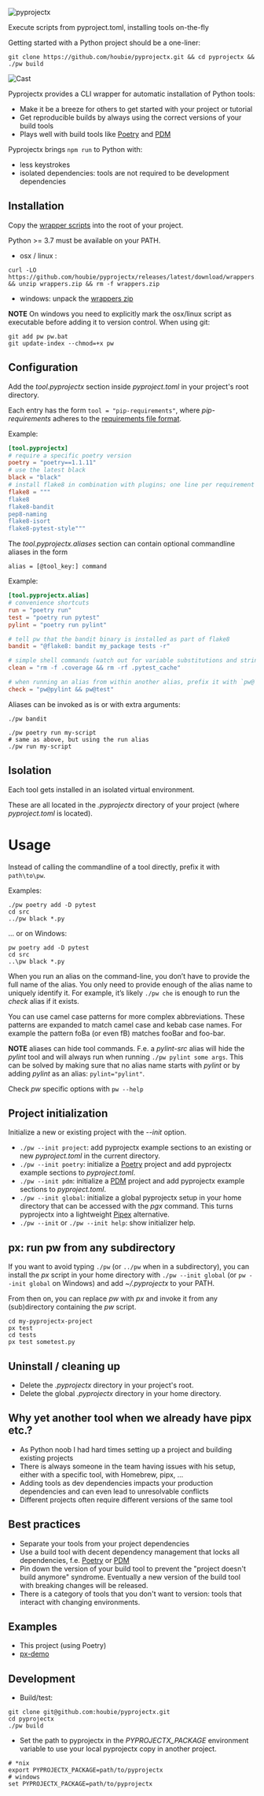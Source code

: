 ![pyprojectx](docs/px.png)

Execute scripts from pyproject.toml, installing tools on-the-fly

Getting started with a Python project should be a one-liner:
```shell
git clone https://github.com/houbie/pyprojectx.git && cd pyprojectx && ./pw build
```

![Cast](https://raw.githubusercontent.com/houbie/pyprojectx/main/docs/poetry-build-cast.svg)

Pyprojectx provides a CLI wrapper for automatic installation of Python tools:
* Make it be a breeze for others to get started with your project or tutorial
* Get reproducible builds by always using the correct versions of your build tools
* Plays well with build tools like [Poetry](https://python-poetry.org/) and [PDM](https://pdm.fming.dev/)

Pyprojectx brings `npm run` to Python with:
* less keystrokes
* isolated dependencies: tools are not required to be development dependencies

## Installation
Copy the [wrapper scripts](https://github.com/houbie/pyprojectx/releases/latest/download/wrappers.zip)
into the root of your project.

Python >= 3.7 must be available on your PATH.

* osx / linux :
```shell
curl -LO https://github.com/houbie/pyprojectx/releases/latest/download/wrappers.zip && unzip wrappers.zip && rm -f wrappers.zip
```

* windows: unpack the [wrappers zip](https://github.com/houbie/pyprojectx/releases/latest/download/wrappers.zip)

**NOTE** On windows you need to explicitly mark the osx/linux script as executable before adding it to version control.
When using git:
```shell
git add pw pw.bat
git update-index --chmod=+x pw
```

## Configuration
Add the _tool.pyprojectx_ section inside _pyproject.toml_ in your project's root directory.

Each entry has the form `tool = "pip-requirements"`, where _pip-requirements_ adheres to the
[requirements file format](https://pip.pypa.io/en/stable/reference/requirements-file-format/).

Example:
```toml
[tool.pyprojectx]
# require a specific poetry version
poetry = "poetry==1.1.11"
# use the latest black
black = "black"
# install flake8 in combination with plugins; one line per requirement
flake8 = """
flake8
flake8-bandit
pep8-naming
flake8-isort
flake8-pytest-style"""
```

The _tool.pyprojectx.aliases_ section can contain optional commandline aliases in the form

`alias = [@tool_key:] command`

Example:
```toml
[tool.pyprojectx.alias]
# convenience shortcuts
run = "poetry run"
test = "poetry run pytest"
pylint = "poetry run pylint"

# tell pw that the bandit binary is installed as part of flake8
bandit = "@flake8: bandit my_package tests -r"

# simple shell commands (watch out for variable substitutions and string literals containing whitespace or special characters )
clean = "rm -f .coverage && rm -rf .pytest_cache"

# when running an alias from within another alias, prefix it with `pw@`
check = "pw@pylint && pw@test"
```

Aliases can be invoked as is or with extra arguments:
```shell
./pw bandit

./pw poetry run my-script
# same as above, but using the run alias
./pw run my-script
```

## Isolation
Each tool gets installed in an isolated virtual environment.

These are all located in the _.pyprojectx_ directory of your project
(where _pyproject.toml_ is located).

# Usage
Instead of calling the commandline of a tool directly, prefix it with `path\to\pw`.

Examples:
```shell
./pw poetry add -D pytest
cd src
../pw black *.py
```

... or on Windows:
```shell
pw poetry add -D pytest
cd src
..\pw black *.py
```

When you run an alias on the command-line, you don’t have to provide the full name of the alias.
You only need to provide enough of the alias name to uniquely identify it.
For example, it’s likely `./pw che` is enough to run the _check_ alias if it exists.

You can use camel case patterns for more complex abbreviations. These patterns are expanded to match camel case
and kebab case names. For example the pattern foBa (or even fB) matches fooBar and foo-bar.

**NOTE** aliases can hide tool commands. F.e. a _pylint-src_ alias will hide the _pylint_ tool and will always run
when running `./pw pylint some args`. This can be solved by making sure that no alias name starts with _pylint_ or by
adding _pylint_ as an alias: `pylint="pylint"`.

Check _pw_ specific options with `pw --help`

## Project initialization
Initialize a new or existing project with the _--init_ option.
* `./pw --init project`: add pyprojectx example sections to an existing or new _pyproject.toml_ in the current directory.
* `./pw --init poetry`: initialize a [Poetry](https://python-poetry.org/) project and add pyprojectx example sections to _pyproject.toml_.
* `./pw --init pdm`: initialize a [PDM](https://pdm.fming.dev/) project and add pyprojectx example sections to _pyproject.toml_.
* `./pw --init global`: initialize a global pyprojectx setup in your home directory that can be accessed with the _pgx_ command.
This turns pyprojectx into a lightweight [Pipex](https://pypa.github.io/pipx/) alternative.
* `./pw --init` or `./pw --init help`:  show initializer help.

## px: run pw from any subdirectory
If you want to avoid typing `./pw` (or `../pw` when in a subdirectory), you can install the _px_
script in your home directory with `./pw --init global` (or `pw --init global` on Windows) and
add _~/.pyprojectx_ to your PATH.

From then on, you can replace _pw_ with _px_ and invoke it from any (sub)directory containing the _pw_ script.
```shell
cd my-pyprojectx-project
px test
cd tests
px test sometest.py
```

## Uninstall / cleaning up
* Delete the _.pyprojectx_ directory in your project's root.
* Delete the global _.pyprojectx_ directory in your home directory.

## Why yet another tool when we already have pipx etc.?
* As Python noob I had hard times setting up a project and building existing projects
* There is always someone in the team having issues with his setup, either with a specific tool, with Homebrew, pipx, ...
* Adding tools as dev dependencies impacts your production dependencies and can even lead to unresolvable conflicts
* Different projects often require different versions of the same tool

## Best practices
* Separate your tools from your project dependencies
* Use a build tool with decent dependency management that locks all dependencies,
  f.e. [Poetry](https://python-poetry.org/) or [PDM](https://pdm.fming.dev/)
* Pin down the version of your build tool to prevent the "project doesn't build anymore" syndrome.
  Eventually a new version of the build tool with breaking changes will be released.
* There is a category of tools that you don't want to version: tools that interact with changing environments.

## Examples
* This project (using Poetry)
* [px-demo](https://github.com/houbie/px-demo)

## Development
* Build/test:
```shell
git clone git@github.com:houbie/pyprojectx.git
cd pyprojectx
./pw build
```

* Set the path to pyprojectx in the _PYPROJECTX_PACKAGE_ environment variable
 to use your local pyprojectx copy in another project.
```shell
# *nix
export PYPROJECTX_PACKAGE=path/to/pyprojectx
# windows
set PYPROJECTX_PACKAGE=path/to/pyprojectx
```
